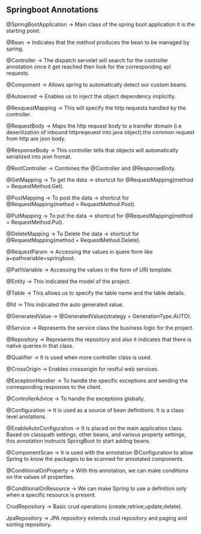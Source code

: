 ## Springboot Annotations

@SpringBootApplication      ->		Main class of the spring boot application it is the starting point.

@Bean 				              ->		Indicates that the method produces the bean to be managed by spring.

@Controller                 ->		The dispatch servelet will search for the controller annotation once it get reached then look 										for the corresponding api requests.

@Component				          -> 		Allows spring to automatically detect our custom beans.

@Autowired			            -> 		Enables us to inject the object dependency implicitly.

@ResquestMapping            ->		This will specify the http requests handled by the controller.

@RequestBody			          ->		Maps the http request body to a transfer domain (i.e deserilization of inbound httpreqeuest 										into java object).the common request from http are json body.

@ResponseBody   		        -> 		This controller tells that objects will automatically serialized into json fromat. 

@RestController             -> 		Combines the @Controller and @ResponseBody.

@GetMapping			  	        ->		To get the data -> shortcut for @RequestMapping(method = RequestMethod.Get).

@PostMapping			          -> 		To post the data -> shortcut for @RequestMapping(method = RequestMethod.Post).

@PutMapping				          ->		To put the data -> shortcut for @RequestMapping(method = RequestMethod.Put).

@DeleteMapping			        -> 		To Delete the data -> shortcut for @RequestMapping(method = RequestMethod.Delete).

@RequestParam			          -> 		Accessing the values in quere form like a+pathvariable+springboot.

@PathVariable			          -> 		Accessing the values in the form of URI template.

@Entity					            ->		This indicated the model of the project.

@Table 					            ->		This allows us to specify the table name and the table details.

@Id 					              -> 		This indicated the auto generated value. 

@GeneratedValue			        ->		@GeneratedValue(strategy = GenerationType.AUTO).

@Service				            -> 		Represents the service class the business logic for the project.

@Repository				          -> 		Represents the repository and also it indicates that there is native queries in that class.

@Qualifier		   		        ->		It is used when more controller class is used.

@CrossOrigin		            ->		Enables crossorigin for restful web services.

@ExceptionHandler	          ->		To handle the specific exceptions and sending the corresponding responses to the client.

@ControllerAdvice		        -> 		To handle the exceptions globally.

@Configuration    		      -> 		It is used as a source of bean definitions. It is a class level anotations.

@EnableAutoConfiguration    ->		It is placed on the main application class. Based on classpath settings, other beans, and 											various property settings, this annotation instructs SpringBoot to start adding beans.

@ComponentScan	            ->		It is used with the annotation @Configuration to allow Spring to know the packages to be 											scanned for annotated components.

@ConditionalOnProperty	    ->		With this annotation, we can make conditions on the values of properties.

@ConditionalOnResource	    ->		We can make Spring to use a definition only when a specific resource is present. 	

CrudRepository			        ->		Basic crud operations (create,retrive,update,delete).

JpaRepository		            ->		JPA repository extends crud repository and paging and sorting repository.


 




